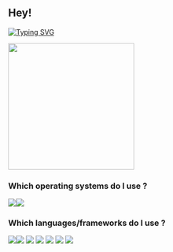 ## Hey!

[![Typing SVG](https://readme-typing-svg.herokuapp.com?size=24&duration=4000&color=2BC00F&lines=I'm+a+22+years+old+web+developer+from+Switzerland)](https://git.io/typing-svg)

<img src="https://media.giphy.com/media/WUlplcMpOCEmTGBtBW/giphy.gif" width="256">

### Which operating systems do I use ?

<img src="https://img.shields.io/badge/Pop!_OS-48B9C7?style=for-the-badge&logo=Pop!_OS&logoColor=white"><img src="https://img.shields.io/badge/Windows-0078D6?style=for-the-badge&logo=windows&logoColor=white">

### Which languages/frameworks do I use ?

<img src="https://img.shields.io/badge/React-20232A?style=for-the-badge&logo=react&logoColor=61DAFB"><img src="https://img.shields.io/badge/React_Native-20232A?style=for-the-badge&logo=react&logoColor=61DAFB">
<img src="https://img.shields.io/badge/TypeScript-007ACC?style=for-the-badge&logo=typescript&logoColor=white">
<img src="https://img.shields.io/badge/MySQL-00000F?style=for-the-badge&logo=mysql&logoColor=white">
<img src="https://img.shields.io/badge/C%23-239120?style=for-the-badge&logo=c-sharp&logoColor=white">
<img src="https://img.shields.io/badge/Unity-100000?style=for-the-badge&logo=unity&logoColor=white">
<img src="https://img.shields.io/badge/Python-14354C?style=for-the-badge&logo=python&logoColor=white">
